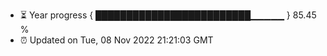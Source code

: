 - ⏳ Year progress { █████████████████████████▁▁▁▁▁ } 85.45 %
- ⏰ Updated on Tue, 08 Nov 2022 21:21:03 GMT

